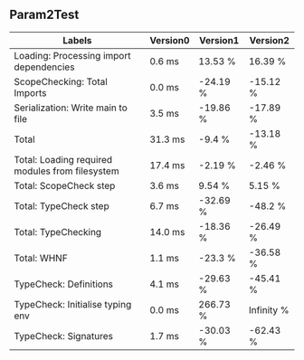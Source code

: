 
## Param2Test

Labels|Version0|Version1|Version2
---|---|---|---
Loading: Processing import dependencies|0.6 ms|13.53 %|16.39 %
ScopeChecking: Total Imports|0.0 ms|-24.19 %|-15.12 %
Serialization: Write main to file|3.5 ms|-19.86 %|-17.89 %
Total|31.3 ms|-9.4 %|-13.18 %
Total: Loading required modules from filesystem|17.4 ms|-2.19 %|-2.46 %
Total: ScopeCheck step|3.6 ms|9.54 %|5.15 %
Total: TypeCheck step|6.7 ms|-32.69 %|-48.2 %
Total: TypeChecking|14.0 ms|-18.36 %|-26.49 %
Total: WHNF|1.1 ms|-23.3 %|-36.58 %
TypeCheck: Definitions|4.1 ms|-29.63 %|-45.41 %
TypeCheck: Initialise typing env|0.0 ms|266.73 %|Infinity %
TypeCheck: Signatures|1.7 ms|-30.03 %|-62.43 %

